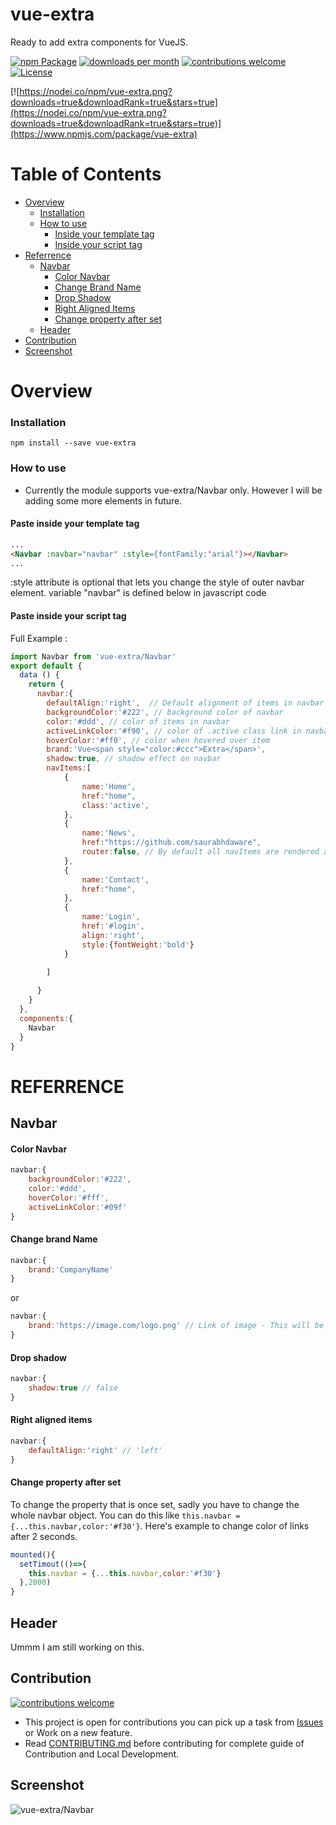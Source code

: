 # vue-extra
Ready to add extra components for VueJS.

[![npm Package](https://img.shields.io/npm/v/vue-extra.svg)](https://www.npmjs.org/package/vue-extra) [![downloads per month](http://img.shields.io/npm/dm/vue-extra.svg)](https://www.npmjs.org/package/vue-extra) [![contributions welcome](https://img.shields.io/badge/contributions-welcome-brightgreen.svg?style=flat)](https://github.com/saurabhdaware/vue-extra/issues) [![License](https://img.shields.io/npm/l/vue-extra.svg)](https://github.com/saurabhdaware/vue-extra/blob/master/LICENSE)


[![https://nodei.co/npm/vue-extra.png?downloads=true&downloadRank=true&stars=true](https://nodei.co/npm/vue-extra.png?downloads=true&downloadRank=true&stars=true)](https://www.npmjs.com/package/vue-extra)



# Table of Contents
- [Overview](#overview)
  - [Installation](#installation)
  - [How to use](#how-to-use)
    - [Inside your template tag](#inside-your-template-tag)
    - [Inside your script tag](#inside-your-script-tag)
- [Referrence](#referrence)
  - [Navbar](#navbar)
    - [Color Navbar](#color-navbar)
    - [Change Brand Name](#change-brand-name)
    - [Drop Shadow](#drop-shadow)
    - [Right Aligned Items](#right-aligned-items)
    - [Change property after set](#change-property-after-set)
  - [Header](#header)
- [Contribution](#contribution)
- [Screenshot](#screenshot)


# Overview

### Installation
`npm install --save vue-extra`

### How to use
- Currently the module supports vue-extra/Navbar only. However I will be adding some more elements in future.

#### Paste inside your template tag
```html
...
<Navbar :navbar="navbar" :style={fontFamily:'arial'}></Navbar>
...
```
:style attribute is optional that lets you change the style of outer navbar element.
variable "navbar" is defined below in javascript code


#### Paste inside your script tag
Full Example :
```javascript
import Navbar from 'vue-extra/Navbar'
export default {
  data () {
    return {
      navbar:{
        defaultAlign:'right',  // Default alignment of items in navbar
        backgroundColor:'#222', // background color of navbar
        color:'#ddd', // color of items in navbar
        activeLinkColor:'#f90', // color of .active class link in navbar
        hoverColor:'#ff0', // color when hovered over item
        brand:'Vue<span style="color:#ccc">Extra</span>',
        shadow:true, // shadow effect on navbar
        navItems:[
            {
                name:'Home',
                href:"home",
                class:'active',
            },
            {
                name:'News',
                href:"https://github.com/saurabhdaware",
                router:false, // By default all navItems are rendered as <router-link> by setting router:false we tell code to render element as <a> instead.
            },
            {
                name:'Contact',
                href:"home",
            },
            {
                name:'Login',
                href:'#login',
                align:'right',
                style:{fontWeight:'bold'}
            }
            
        ]

      }
    }
  },
  components:{
    Navbar
  }
}

```


# REFERRENCE

## Navbar

#### Color Navbar
```javascript
navbar:{
    backgroundColor:'#222',
    color:'#ddd',
    hoverColor:'#fff',
    activeLinkColor:'#09f'
}
```

#### Change brand Name
```javascript
navbar:{
    brand:'CompanyName'
}
```
or
```javascript
navbar:{
    brand:'https://image.com/logo.png' // Link of image - This will be rendered as an image
}
```

#### Drop shadow
```javascript
navbar:{
    shadow:true // false
}
```

#### Right aligned items
```javascript
navbar:{
    defaultAlign:'right' // 'left'
}
```

#### Change property after set
To change the property that is once set, sadly you have to change the whole navbar object. You can do this like `this.navbar = {...this.navbar,color:'#f30'}`. Here's example to change color of links after 2 seconds.
```javascript
mounted(){
  setTimout(()=>{
    this.navbar = {...this.navbar,color:'#f30'}
  },2000)
}
```

## Header
Ummm I am still working on this.


## Contribution 

[![contributions welcome](https://img.shields.io/badge/contributions-welcome-brightgreen.svg?style=flat)](https://github.com/saurabhdaware/vue-extra/issues)

- This project is open for contributions you can pick up a task from [Issues](https://github.com/saurabhdaware/vue-extra/issues) or Work on a new feature.
- Read [CONTRIBUTING.md](http://github.com/saurabhdaware/vue-extra/blob/master/CONTRIBUTING.md) before contributing for complete guide of Contribution and Local Development.


## Screenshot
![vue-extra/Navbar](https://res.cloudinary.com/saurabhdaware/image/upload/v1557839367/npm/vue-extra/vueextra.png)